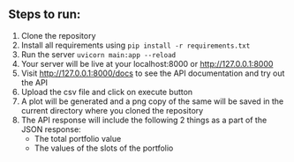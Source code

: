 ## Steps to run:
1. Clone the repository
2. Install all requirements using `pip install -r requirements.txt`
3. Run the server ```uvicorn main:app --reload```
4. Your server will be live at your localhost:8000 or http://127.0.0.1:8000
5. Visit http://127.0.0.1:8000/docs to see the API documentation and try out the API
6. Upload the csv file and click on execute button
7. A plot will be generated and a png copy of the same will be saved in the current directory where you cloned the repository
8. The API response will include the following 2 things as a part of the JSON response:
    - The total portfolio value
    - The values of the slots of the portfolio